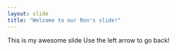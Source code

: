 ```yaml
---
layout: slide
title: "Welcome to our Ron's slide!"
---
```

This is my awesome slide
Use the left arrow to go back!
